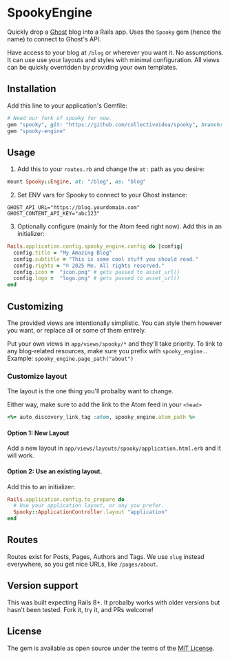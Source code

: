 # SpookyEngine
Quickly drop a [Ghost](https://ghost.org) blog into a Rails app. Uses the `Spooky` gem (hence the name) to connect to Ghost's API. 

Have access to your blog at `/blog` or wherever you want it. No assumptions. It can use use your layouts and styles with minimal configuration. All views can be quickly overridden by providing your own templates. 

## Installation
Add this line to your application's Gemfile:

```ruby
# Need our fork of spooky for now. 
gem "spooky", git: "https://github.com/collectiveidea/spooky", branch: "active_model" 
gem "spooky-engine"
```

## Usage

1. Add this to your `routes.rb` and change the `at:` path as you desire: 

```ruby
mount Spooky::Engine, at: "/blog", as: "blog"
```

2. Set ENV vars for Spooky to connect to your Ghost instance: 
```
GHOST_API_URL="https://blog.yourdomain.com"
GHOST_CONTENT_API_KEY="abc123"
```

3. Optionally configure (mainly for the Atom feed right now). Add this in an initializer: 

```ruby
Rails.application.config.spooky_engine.config do |config|
  config.title = "My Amazing Blog"
  config.subtitle = "This is some cool stuff you should read."
  config.rights = "© 2025 Me. All rights reserved."
  config.icon =  "icon.png" # gets passed to asset_url()
  config.logo =  "logo.png" # gets passed to asset_url()
end
```

## Customizing

The provided views are intentionally simplistic. You can style them however you want, or replace all or some of them entirely. 

Put your own views in `app/views/spooky/*` and they'll take priority. To link to any blog-related resources, make sure you prefix with `spooky_engine.`. Example: `spooky_engine.page_path("about")`

### Customize layout

The layout is the one thing you'll probalby want to change. 

Either way, make sure to add the link to the Atom feed in your `<head>`

```ruby
<%= auto_discovery_link_tag :atom, spooky_engine.atom_path %>
```

#### Option 1: New Layout

Add a new layout in `app/views/layouts/spooky/application.html.erb` and it will work. 

#### Option 2: Use an existing layout. 

Add this to an initializer: 

```ruby
Rails.application.config.to_prepare do
  # Use your application layout, or any you prefer.
  Spooky::ApplicationController.layout "application"
end
```

## Routes

Routes exist for Posts, Pages, Authors and Tags. We use `slug` instead everywhere, so you get nice URLs, like `/pages/about`.

## Version support
This was built expecting Rails 8+. It probalby works with older versions but hasn't been tested. Fork it, try it, and PRs welcome!

## License
The gem is available as open source under the terms of the [MIT License](https://opensource.org/licenses/MIT).
